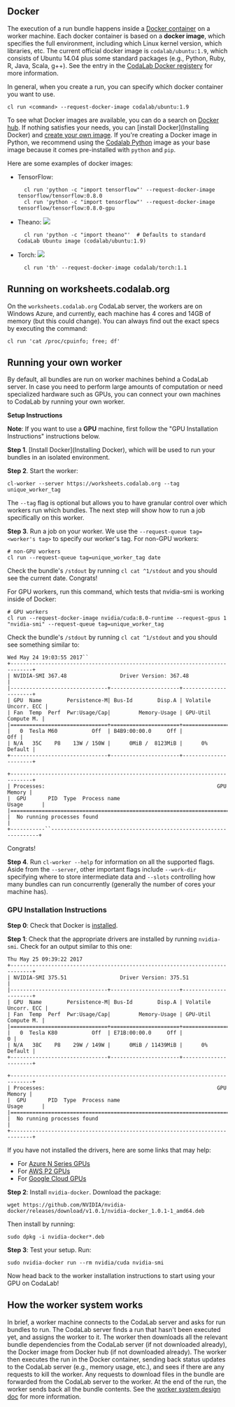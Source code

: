 ## Docker

The execution of a run bundle happens inside a [Docker
container](https://www.docker.com) on a worker machine.
Each docker container is based on a **docker image**,
which specifies the full environment, including which Linux kernel
version, which libraries, etc.
The current official docker image is `codalab/ubuntu:1.9`, which consists of
Ubuntu 14.04 plus some standard packages (e.g., Python, Ruby, R, Java, Scala, g++).
See the entry in the [CodaLab Docker
registery](https://registry.hub.docker.com/u/codalab/ubuntu/) for more
information.

In general, when you create a run, you can specify which docker container you want to use.

    cl run <command> --request-docker-image codalab/ubuntu:1.9

To see what Docker images are available, you can do a search on [Docker
hub](https://hub.docker.com).  If nothing satisfies your needs, you can
[install Docker](Installing Docker) and [create your own
image](Creating-Docker-Images). If you're creating a Docker image in Python,
we recommend using the [Codalab Python](https://hub.docker.com/r/codalab/python/)
image as your base image because it comes pre-installed with `python` and `pip`.

Here are some examples of docker images:

- TensorFlow:

        cl run 'python -c "import tensorflow"' --request-docker-image tensorflow/tensorflow:0.8.0
        cl run 'python -c "import tensorflow"' --request-docker-image tensorflow/tensorflow:0.8.0-gpu

- Theano:  [![](https://images.microbadger.com/badges/image/codalab/ubuntu.svg)](https://microbadger.com/images/codalab/ubuntu "Get your own image badge on microbadger.com")

        cl run 'python -c "import theano"'  # Defaults to standard CodaLab Ubuntu image (codalab/ubuntu:1.9)

- Torch: [![](https://images.microbadger.com/badges/image/codalab/torch.svg)](https://microbadger.com/images/codalab/torch "Get your own image badge on microbadger.com")

        cl run 'th' --request-docker-image codalab/torch:1.1


## Running on worksheets.codalab.org

On the `worksheets.codalab.org` CodaLab server, the workers are on Windows
Azure, and currently, each machine has 4 cores and 14GB of memory (but this
could change).  You can always find out the exact specs by executing the command:

    cl run 'cat /proc/cpuinfo; free; df'

## Running your own worker

By default, all bundles are run on worker machines behind a CodaLab server.  In
case you need to perform large amounts of computation or need specialized
hardware such as GPUs, you can connect your own machines to CodaLab by
running your own worker.

**Setup Instructions**

**Note**: If you want to use a **GPU** machine, first follow the "GPU Installation Instructions" instructions below.

**Step 1**. [Install Docker](Installing Docker), which will be
used to run your bundles in an isolated environment. 

**Step 2**. Start the worker:

    cl-worker --server https://worksheets.codalab.org --tag unique_worker_tag

The `--tag` flag is optional but allows you to have granular control over which
workers run which bundles. The next step will show how to run a job specifically
on this worker.

**Step 3**. Run a job on your worker. We use the `--request-queue tag=<worker's tag>` 
to specify our worker's tag. For non-GPU workers:

    # non-GPU workers
    cl run --request-queue tag=unique_worker_tag date

Check the bundle's `/stdout` by running `cl cat ^1/stdout` and you should see the current date. Congrats!

For GPU workers, run this command, which tests that nvidia-smi is working inside of Docker:

    # GPU workers
    cl run --request-docker-image nvidia/cuda:8.0-runtime --request-gpus 1 "nvidia-smi" --request-queue tag=unique_worker_tag

Check the bundle's `/stdout` by running `cl cat ^1/stdout` and you should see something similar to:

    Wed May 24 19:03:55 2017``
    +-----------------------------------------------------------------------------+
    | NVIDIA-SMI 367.48                 Driver Version: 367.48                    |
    |-------------------------------+----------------------+----------------------+
    | GPU  Name        Persistence-M| Bus-Id        Disp.A | Volatile Uncorr. ECC |
    | Fan  Temp  Perf  Pwr:Usage/Cap|         Memory-Usage | GPU-Util  Compute M. |
    |===============================+======================+======================|
    |   0  Tesla M60           Off  | B4B9:00:00.0     Off |                  Off |
    | N/A   35C    P8    13W / 150W |      0MiB /  8123MiB |      0%      Default |
    +-------------------------------+----------------------+----------------------+
    
    +-----------------------------------------------------------------------------+
    | Processes:                                                       GPU Memory |
    |  GPU       PID  Type  Process name                               Usage      |
    |=============================================================================|
    |  No running processes found                                                 |
    +-----------``------------------------------------------------------------------+

Congrats!

**Step 4**. Run `cl-worker --help` for information on all the supported flags. Aside
from the `--server`, other important flags include `--work-dir`
specifying where to store intermediate data and `--slots` controlling how many
bundles can run concurrently (generally the number of cores your machine has).

### GPU Installation Instructions

**Step 0**: Check that Docker is [installed](Installing-Docker).

**Step 1**: Check that the appropriate drivers are installed by running `nvidia-smi`. Check for an output similar to this one:

    Thu May 25 09:39:22 2017       
    +-----------------------------------------------------------------------------+
    | NVIDIA-SMI 375.51                 Driver Version: 375.51                    |
    |-------------------------------+----------------------+----------------------+
    | GPU  Name        Persistence-M| Bus-Id        Disp.A | Volatile Uncorr. ECC |
    | Fan  Temp  Perf  Pwr:Usage/Cap|         Memory-Usage | GPU-Util  Compute M. |
    |===============================+======================+======================|
    |   0  Tesla K80           Off  | E71B:00:00.0     Off |                    0 |
    | N/A   38C    P8    29W / 149W |      0MiB / 11439MiB |      0%      Default |
    +-------------------------------+----------------------+----------------------+
                                                                               
    +-----------------------------------------------------------------------------+
    | Processes:                                                       GPU Memory |
    |  GPU       PID  Type  Process name                               Usage      |
    |=============================================================================|
    |  No running processes found                                                 |
    +-----------------------------------------------------------------------------+

If you have not installed the drivers, here are some links that may help:

* For [Azure N Series GPUs](https://docs.microsoft.com/en-us/azure/virtual-machines/linux/n-series-driver-setup)
* For [AWS P2 GPUs](https://aws.amazon.com/blogs/aws/new-p2-instance-type-for-amazon-ec2-up-to-16-gpus/2)
* For [Google Cloud GPUs](https://cloud.google.com/compute/docs/gpus/add-gpus)

**Step 2**: Install `nvidia-docker`. Download the package:

    wget https://github.com/NVIDIA/nvidia-docker/releases/download/v1.0.1/nvidia-docker_1.0.1-1_amd64.deb

Then install by running: 

    sudo dpkg -i nvidia-docker*.deb

**Step 3**: Test your setup. Run:

    sudo nvidia-docker run --rm nvidia/cuda nvidia-smi

Now head back to the worker installation instructions to start using your GPU on CodaLab!

## How the worker system works

In brief, a worker machine connects to the CodaLab server and asks for run
bundles to run.  The CodaLab server finds a run that hasn't been executed yet,
and assigns the worker to it.  The worker then downloads all the relevant
bundle dependencies from the CodaLab server (if not downloaded already), the
Docker image from Docker hub (if not downloaded already).  The worker then
executes the run in the Docker container, sending back status updates to the
CodaLab server (e.g., memory usage, etc.), and sees if there are any requests
to kill the worker.  Any requests to download files in the bundle are forwarded
from the CodaLab server to the worker.  At the end of the run, the worker sends
back all the bundle contents.  See the [worker system design
doc](worker-design.pdf) for more information.

